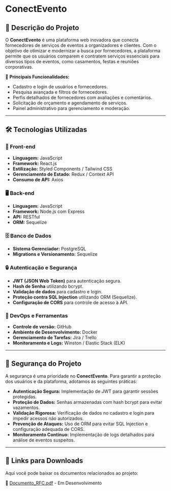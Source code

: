 # ConectEvento

## 📌 Descrição do Projeto
O **ConectEvento** é uma plataforma web inovadora que conecta fornecedores de serviços de eventos a organizadores e clientes. Com o objetivo de otimizar e modernizar a busca por fornecedores, a plataforma permite que os usuários comparem e contratem serviços essenciais para diversos tipos de eventos, como casamentos, festas e reuniões corporativas. 

🔹 **Principais Funcionalidades:**
- Cadastro e login de usuários e fornecedores.
- Pesquisa avançada e filtros de fornecedores.
- Perfis detalhados de fornecedores com avaliações e comentários.
- Solicitação de orçamento e agendamento de serviços.
- Painel administrativo para gerenciamento e moderação.

---

## 🛠️ Tecnologias Utilizadas

### 🎨 Front-end
- **Linguagem:** JavaScript
- **Framework:** React.js
- **Estilização:** Styled Components / Tailwind CSS
- **Gerenciamento de Estado:** Redux / Context API
- **Consumo de API:** Axios

### 🖥️ Back-end
- **Linguagem:** JavaScript
- **Framework:** Node.js com Express
- **API:** RESTful
- **ORM:** Sequelize

### 🗄️ Banco de Dados
- **Sistema Gerenciador:** PostgreSQL
- **Migrations e Versionamento:** Sequelize

### 🔒 Autenticação e Segurança
- **JWT (JSON Web Token)** para autenticação segura.
- **Hash de Senha** utilizando bcrypt.
- **Validação de dados** para cadastro e login.
- **Proteção contra SQL Injection** utilizando ORM (Sequelize).
- **Configuração de CORS** para controle de acesso à API.

### 🔧 DevOps e Ferramentas
- **Controle de versão:** GitHub
- **Ambiente de Desenvolvimento:** Docker
- **Gerenciamento de Tarefas:** Jira / Trello
- **Monitoramento e Logs:** Winston / Elastic Stack (ELK)

---

## 🔐 Segurança do Projeto
A segurança é uma prioridade no **ConectEvento**. Para garantir a proteção dos usuários e da plataforma, adotamos as seguintes práticas:

- **Autenticação Segura:** Implementação de JWT para garantir sessões protegidas.
- **Proteção de Dados:** Senhas armazenadas com hash bcrypt para evitar vazamentos.
- **Validação Rigorosa:** Verificação de dados no cadastro e login para impedir acessos não autorizados.
- **Prevenção de Ataques:** Uso de ORM para evitar SQL Injection e configuração adequada de CORS.
- **Monitoramento Contínuo:** Implementação de logs detalhados para análise de eventos suspeitos.

---

## 📂 Links para Downloads
Aqui você pode baixar os documentos relacionados ao projeto:

📄 [Documento_RFC.pdf](https://github.com/user-attachments/files/19522708/Conect_Evento.pdf) - Em Desenvolvimento
